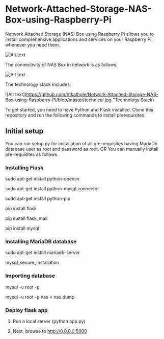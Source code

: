 # Network-Attached-Storage-NAS-Box-using-Raspberry-Pi
Network Attached Storage (NAS) Box using Raspberry Pi allows you to install comprehensive applications and services on your Raspberry Pi,
whenever you need them.


![Alt text](https://github.com/ntkathole/Network-Attached-Storage-NAS-Box-using-Raspberry-Pi/blob/master/1.png "Graphical User Interface")

The connectivity of NAS Box in network is as follows:

![Alt text](https://github.com/ntkathole/Network-Attached-Storage-NAS-Box-using-Raspberry-Pi/blob/master/connectivity.jpg "Connectivity Diagram")

The technology stack includes:

![Alt text](https://github.com/ntkathole/Network-Attached-Storage-NAS-Box-using-Raspberry-Pi/blob/master/technical.jpg "Technology Stack)

To get started, you need to have Python and Flask installed.
Clone this repository and run the following commands to install prerequisites.

## Initial setup

You can run setup.py for installation of all pre-requisites having MariaDb database user as root and password
as root.
OR
You can manually install pre-requisites as follows.

### Installing Flask
sudo apt-get install python-opencv 


sudo apt-get install python-mysql.connector


sudo apt-get install python-pip


pip install flask


pip install flask_mail


pip install mysql



### Installing MariaDB database
sudo apt-get install mariadb-server


mysql_secure_installation



### Importing database
mysql -u root -p


mysql -u root -p nas < nas.dump



### Deploy flask app

1. Run a local server (python app.py)

2. Next, browse to http://0.0.0.0:5000



